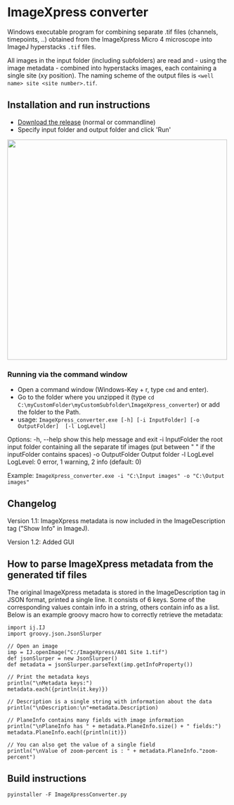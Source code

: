 # ImageXpress converter
Windows executable program for combining separate .tif files (channels, timepoints, ..) obtained from the ImageXpress Micro 4 microscope into ImageJ hyperstacks `.tif` files.

All images in the input folder (including subfolders) are read and - using the image metadata - combined into hyperstacks images, each containing a single site (xy position).
The naming scheme of the output files is `<well name> site <site number>.tif`.

## Installation and run instructions
- [Download the release](https://github.com/BioImaging-NKI/ImageXpress_converter/releases) (normal or commandline)
- Specify input folder and output folder and click 'Run'

<img src="https://user-images.githubusercontent.com/68109112/204586942-f555fcd1-cb14-4561-b8cb-fae10c7339a4.png" width="500" />

### Running via the command window
- Open a command window (Windows-Key + r, type `cmd` and enter).
- Go to the folder where you unzipped it (type `cd C:\myCustomFolder\myCustomSubfolder\ImageXpress_converter`) or add the folder to the Path.
- usage: `ImageXpress_converter.exe [-h] [-i InputFolder] [-o OutputFolder]  [-l LogLevel]`

Options:
-h, --help               show this help message and exit
-i InputFolder        the root input folder containing all the separate tif images (put between " " if the inputFolder contains spaces)
-o OutputFolder    Output folder
-l LogLevel             LogLevel: 0 error, 1 warning, 2 info (default: 0)

Example: `ImageXpress_converter.exe -i "C:\Input images" -o "C:\Output images"`


## Changelog
Version 1.1: ImageXpress metadata is now included in the ImageDescription tag ("Show Info" in ImageJ).

Version 1.2: Added GUI

## How to parse ImageXpress metadata from the generated tif files
The original ImageXpress metadata is stored in the ImageDescription tag in JSON format, printed a single line. It consists of 6 keys. Some of the corresponding values contain info in a string, others contain info as a list. Below is an example groovy macro how to correctly retrieve the metadata:
```
import ij.IJ
import groovy.json.JsonSlurper

// Open an image
imp = IJ.openImage("C:/ImageXpress/A01 Site 1.tif")
def jsonSlurper = new JsonSlurper()
def metadata = jsonSlurper.parseText(imp.getInfoProperty()) 

// Print the metadata keys
println("\nMetadata keys:")
metadata.each({println(it.key)})

// Description is a single string with information about the data
println("\nDescription:\n"+metadata.Description)

// PlaneInfo contains many fields with image information
println("\nPlaneInfo has " + metadata.PlaneInfo.size() + " fields:")
metadata.PlaneInfo.each({println(it)})

// You can also get the value of a single field
println("\nValue of zoom-percent is : " + metadata.PlaneInfo."zoom-percent")
```

## Build instructions
`pyinstaller -F ImageXpressConverter.py`
